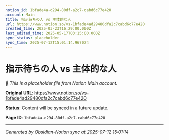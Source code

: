 ```yaml
---
notion_id: 1bfade4a-d294-80df-a2c7-cabd6c77e420
account: Main
title: 指示待ちの人 vs 主体的な人
url: https://www.notion.so/vs-1bfade4ad29480dfa2c7cabd6c77e420
created_time: 2025-03-23T16:29:00.000Z
last_edited_time: 2025-05-17T03:15:00.000Z
sync_status: placeholder
sync_time: 2025-07-12T15:01:14.967074
---
```


# 指示待ちの人 vs 主体的な人

*🔄 This is a placeholder file from Notion Main account.*

**Original URL**: https://www.notion.so/vs-1bfade4ad29480dfa2c7cabd6c77e420

**Status**: Content will be synced in a future update.

**Page ID**: `1bfade4a-d294-80df-a2c7-cabd6c77e420`

---

*Generated by Obsidian-Notion sync at 2025-07-12 15:01:14*
